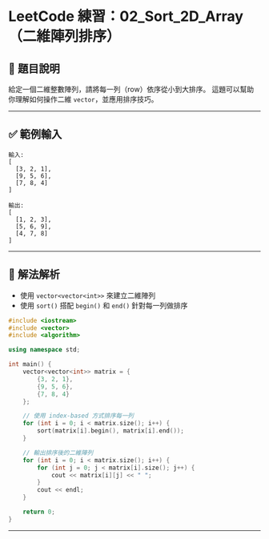 # LeetCode 練習：02_Sort_2D_Array（二維陣列排序）

## 📝 題目說明

給定一個二維整數陣列，請將每一列（row）依序從小到大排序。
這題可以幫助你理解如何操作二維 `vector`，並應用排序技巧。

---

## ✅ 範例輸入

```
輸入:
[
  [3, 2, 1],
  [9, 5, 6],
  [7, 8, 4]
]

輸出:
[
  [1, 2, 3],
  [5, 6, 9],
  [4, 7, 8]
]
```

---

## 🧠 解法解析

- 使用 `vector<vector<int>>` 來建立二維陣列
- 使用 `sort()` 搭配 `begin()` 和 `end()` 針對每一列做排序

```cpp
#include <iostream>
#include <vector>
#include <algorithm>

using namespace std;

int main() {
    vector<vector<int>> matrix = {
        {3, 2, 1},
        {9, 5, 6},
        {7, 8, 4}
    };

    // 使用 index-based 方式排序每一列
    for (int i = 0; i < matrix.size(); i++) {
        sort(matrix[i].begin(), matrix[i].end());
    }

    // 輸出排序後的二維陣列
    for (int i = 0; i < matrix.size(); i++) {
        for (int j = 0; j < matrix[i].size(); j++) {
            cout << matrix[i][j] << " ";
        }
        cout << endl;
    }

    return 0;
}
```

---
